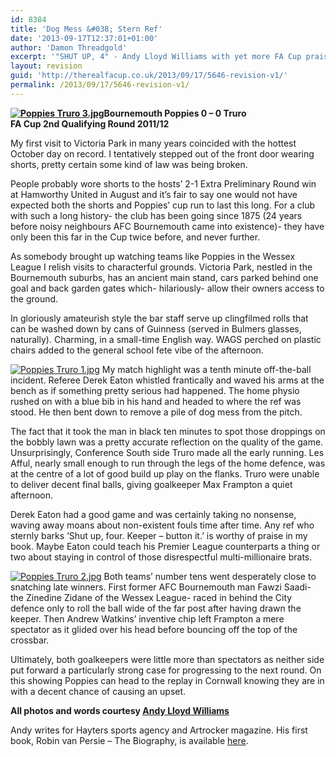 ```yaml
---
id: 8384
title: 'Dog Mess &#038; Stern Ref'
date: '2013-09-17T12:37:01+01:00'
author: 'Damon Threadgold'
excerpt: '"SHUT UP, 4" - Andy Lloyd Williams with yet more FA Cup praise for refs. Bournemouth Poppies v Truro City ... with added dog poo.'
layout: revision
guid: 'http://therealfacup.co.uk/2013/09/17/5646-revision-v1/'
permalink: /2013/09/17/5646-revision-v1/
---
```


**[![Poppies Truro 3.jpg](http://lh3.ggpht.com/-01QteprFbOM/ToechQoGxxI/AAAAAAAAAs0/HYPp2GTMv_4/h320/Poppies%252520Truro%2525203.jpg)](http://lh3.ggpht.com/-01QteprFbOM/ToechQoGxxI/AAAAAAAAAs0/HYPp2GTMv_4/w800/Poppies%252520Truro%2525203.jpg)Bournemouth Poppies 0 – 0 Truro**  
 **FA Cup 2nd Qualifying Round 2011/12**

My first visit to Victoria Park in many years coincided with the hottest October day on record. I tentatively stepped out of the front door wearing shorts, pretty certain some kind of law was being broken.

People probably wore shorts to the hosts’ 2-1 Extra Preliminary Round win at Hamworthy United in August and it’s fair to say one would not have expected both the shorts and Poppies’ cup run to last this long. For a club with such a long history- the club has been going since 1875 (24 years before noisy neighbours AFC Bournemouth came into existence)- they have only been this far in the Cup twice before, and never further.

As somebody brought up watching teams like Poppies in the Wessex League I relish visits to characterful grounds. Victoria Park, nestled in the Bournemouth suburbs, has an ancient main stand, cars parked behind one goal and back garden gates which- hilariously- allow their owners access to the ground.

In gloriously amateurish style the bar staff serve up clingfilmed rolls that can be washed down by cans of Guinness (served in Bulmers glasses, naturally). Charming, in a small-time English way. WAGS perched on plastic chairs added to the general school fete vibe of the afternoon.

[![Poppies Truro 1.jpg](http://lh6.ggpht.com/-OcjwbNse1Cs/ToechGdSeoI/AAAAAAAAAsw/N0WFFcglm7I/h320/Poppies%252520Truro%2525201.jpg)](http://lh6.ggpht.com/-OcjwbNse1Cs/ToechGdSeoI/AAAAAAAAAsw/N0WFFcglm7I/w800/Poppies%252520Truro%2525201.jpg) My match highlight was a tenth minute off-the-ball incident. Referee Derek Eaton whistled frantically and waved his arms at the bench as if something pretty serious had happened. The home physio rushed on with a blue bib in his hand and headed to where the ref was stood. He then bent down to remove a pile of dog mess from the pitch.

The fact that it took the man in black ten minutes to spot those droppings on the bobbly lawn was a pretty accurate reflection on the quality of the game. Unsurprisingly, Conference South side Truro made all the early running. Les Afful, nearly small enough to run through the legs of the home defence, was at the centre of a lot of good build up play on the flanks. Truro were unable to deliver decent final balls, giving goalkeeper Max Frampton a quiet afternoon.

Derek Eaton had a good game and was certainly taking no nonsense, waving away moans about non-existent fouls time after time. Any ref who sternly barks ‘Shut up, four. Keeper – button it.’ is worthy of praise in my book. Maybe Eaton could teach his Premier League counterparts a thing or two about staying in control of those disrespectful multi-millionaire brats.

[![Poppies Truro 2.jpg](http://lh4.ggpht.com/-BytcyovXVu8/ToechmaWRqI/AAAAAAAAAs4/XW-iAg6uGck/h320/Poppies%252520Truro%2525202.jpg)](http://lh4.ggpht.com/-BytcyovXVu8/ToechmaWRqI/AAAAAAAAAs4/XW-iAg6uGck/w800/Poppies%252520Truro%2525202.jpg) Both teams’ number tens went desperately close to snatching late winners. First former AFC Bournemouth man Fawzi Saadi- the Zinedine Zidane of the Wessex League- raced in behind the City defence only to roll the ball wide of the far post after having drawn the keeper. Then Andrew Watkins’ inventive chip left Frampton a mere spectator as it glided over his head before bouncing off the top of the crossbar.

Ultimately, both goalkeepers were little more than spectators as neither side put forward a particularly strong case for progressing to the next round. On this showing Poppies can head to the replay in Cornwall knowing they are in with a decent chance of causing an upset.

**All photos and words courtesy [Andy Lloyd Williams](http://andrewlloydwilliams.wordpress.com/links-to-my-work/)**

Andy writes for Hayters sports agency and Artrocker magazine. His first book, Robin van Persie – The Biography, is available [here](http://www.waterstones.com/waterstonesweb/products/andy+lloyd-williams/robin+van+persie+-+the+biography/8408788/).
